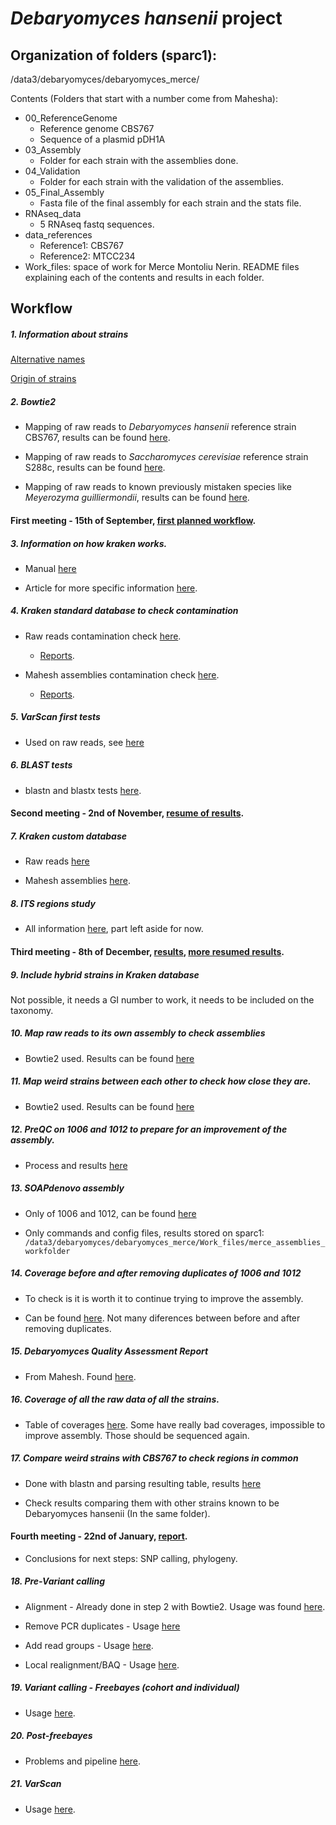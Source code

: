 # *Debaryomyces hansenii* project
## Organization of folders (sparc1):
/data3/debaryomyces/debaryomyces_merce/

Contents (Folders that start with a number come from Mahesha):
- 00_ReferenceGenome
	- Reference genome CBS767
	- Sequence of a plasmid pDH1A
- 03_Assembly
	- Folder for each strain with the assemblies done.
- 04_Validation
	- Folder for each strain with the validation of the assemblies.
- 05_Final_Assembly
	- Fasta file of the final assembly for each strain and the stats file.
- RNAseq_data
	- 5 RNAseq fastq sequences.
- data_references
	- Reference1: CBS767
	- Reference2: MTCC234
- Work_files: space of work for Merce Montoliu Nerin.
	README files explaining each of the contents and results in each folder.  

## Workflow

##### 1. Information about strains

[Alternative names](https://github.com/The-Bioinformatics-Group/Debaryomyces_hansenii/blob/master/Work_files/Strains.md)

[Origin of strains](https://github.com/The-Bioinformatics-Group/Debaryomyces_hansenii/blob/master/Work_files/Strains_origin.md)

##### 2. Bowtie2 

- Mapping of raw reads to *Debaryomyces hansenii* reference strain CBS767, results can be found [here](https://github.com/The-Bioinformatics-Group/Debaryomyces_hansenii/tree/master/Work_files/rawdata_workfolder/Bowtie2mapping_CBS767reference).

- Mapping of raw reads to *Saccharomyces cerevisiae* reference strain S288c, results can be found [here](https://github.com/The-Bioinformatics-Group/Debaryomyces_hansenii/tree/master/Work_files/rawdata_workfolder/Bowtie2mapping_S288c).

- Mapping of raw reads to known previously mistaken species like *Meyerozyma guilliermondii*, results can be found [here](https://github.com/The-Bioinformatics-Group/Debaryomyces_hansenii/tree/master/Work_files/rawdata_workfolder/Bowtie2mapping_ATCC6260). 

#### First meeting - 15th of September, [first planned workflow](https://github.com/The-Bioinformatics-Group/Debaryomyces_hansenii/blob/master/Work_files/PDFs_and_other_additional_information/Workflow.pdf). 

##### 3. Information on how kraken works.

- Manual [here](http://ccb.jhu.edu/software/kraken/MANUAL.html)

- Article for more specific information [here](https://github.com/The-Bioinformatics-Group/Debaryomyces_hansenii/blob/master/Work_files/PDFs_and_other_additional_information/kraken_article.pdf).

##### 4. Kraken standard database to check contamination

- Raw reads contamination check [here](https://github.com/The-Bioinformatics-Group/Debaryomyces_hansenii/blob/master/Work_files/rawdata_workfolder/contamination_check/StandardDB_kraken.md).

	- [Reports](https://github.com/The-Bioinformatics-Group/Debaryomyces_hansenii/tree/master/Work_files/rawdata_workfolder/contamination_check/kraken_results).

- Mahesh assemblies contamination check [here](https://github.com/The-Bioinformatics-Group/Debaryomyces_hansenii/blob/master/Work_files/mahesha_assemblies_workfolder/contamination_check/StandardDB_kraken.md).

	- [Reports](https://github.com/The-Bioinformatics-Group/Debaryomyces_hansenii/tree/master/Work_files/mahesha_assemblies_workfolder/contamination_check/kraken_stddb).

##### 5. VarScan first tests

- Used on raw reads, see [here](https://github.com/The-Bioinformatics-Group/Debaryomyces_hansenii/tree/master/Work_files/rawdata_workfolder/VarScan)

##### 6. BLAST tests

- blastn and blastx tests [here](https://github.com/The-Bioinformatics-Group/Debaryomyces_hansenii/tree/master/Work_files/mahesha_assemblies_workfolder/BLAST).

#### Second meeting - 2nd of November, [resume of results](https://github.com/The-Bioinformatics-Group/Debaryomyces_hansenii/blob/master/Work_files/PDFs_and_other_additional_information/meeting2ndNov_Dhansenii.pdf).

##### 7. Kraken custom database

- Raw reads [here](https://github.com/The-Bioinformatics-Group/Debaryomyces_hansenii/blob/master/Work_files/rawdata_workfolder/contamination_check/CustomDB_kraken.md)

- Mahesh assemblies [here](https://github.com/The-Bioinformatics-Group/Debaryomyces_hansenii/blob/master/Work_files/mahesha_assemblies_workfolder/contamination_check/CustomDB_kraken.md).

##### 8. ITS regions study

- All information [here](https://github.com/The-Bioinformatics-Group/Debaryomyces_hansenii/tree/master/Work_files/ITS), part left aside for now.

#### Third meeting - 8th of December, [results](https://github.com/The-Bioinformatics-Group/Debaryomyces_hansenii/blob/master/Work_files/PDFs_and_other_additional_information/Meeting_Deha_8th%20of%20December.pdf), [more resumed results](https://github.com/The-Bioinformatics-Group/Debaryomyces_hansenii/blob/master/Work_files/PDFs_and_other_additional_information/8thdecember2.pdf).

##### 9. Include hybrid strains in Kraken database

Not possible, it needs a GI number to work, it needs to be included on the taxonomy.

##### 10. Map raw reads to its own assembly to check assemblies

- Bowtie2 used. Results can be found [here](https://github.com/The-Bioinformatics-Group/Debaryomyces_hansenii/tree/master/Work_files/mahesh_assemblies_workfolder/Check_assemblies_map_reads)

##### 11. Map weird strains between each other to check how close they are.

- Bowtie2 used. Results can be found [here](https://github.com/The-Bioinformatics-Group/Debaryomyces_hansenii/tree/master/Work_files/mahesh_assemblies_workfolder/Check_weird_strains)

##### 12. PreQC on 1006 and 1012 to prepare for an improvement of the assembly.

- Process and results [here](https://github.com/The-Bioinformatics-Group/Debaryomyces_hansenii/tree/master/Work_files/rawdata_workfolder/PreQC)

##### 13. SOAPdenovo assembly

- Only of 1006 and 1012, can be found [here](https://github.com/The-Bioinformatics-Group/Debaryomyces_hansenii/tree/master/Work_files/merce_assemblies_workfolder)

- Only commands and config files, results stored on sparc1: `/data3/debaryomyces/debaryomyces_merce/Work_files/merce_assemblies_workfolder`

##### 14. Coverage before and after removing duplicates of 1006 and 1012

- To check is it is worth it to continue trying to improve the assembly. 

- Can be found [here](https://github.com/The-Bioinformatics-Group/Debaryomyces_hansenii/blob/master/Work_files/PDFs_and_other_additional_information/Coverage_only06and12.md). Not many diferences between before and after removing duplicates.

##### 15. Debaryomyces Quality Assessment Report

- From Mahesh. Found [here](https://github.com/The-Bioinformatics-Group/Debaryomyces_hansenii/blob/master/Work_files/mahesh_assemblies_workfolder/DebaryomycesQualityAssessmentReport.docx).

##### 16. Coverage of all the raw data of all the strains.

- Table of coverages [here](https://github.com/The-Bioinformatics-Group/Debaryomyces_hansenii/blob/master/Work_files/PDFs_and_other_additional_information/Coverage.md). Some have really bad coverages, impossible to improve assembly. Those should be sequenced again.

##### 17. Compare weird strains with CBS767 to check regions in common

- Done with blastn and parsing resulting table, results [here](https://github.com/The-Bioinformatics-Group/Debaryomyces_hansenii/tree/master/Work_files/mahesh_assemblies_workfolder/Compare_weirdstrains_vs_cbs767)

- Check results comparing them with other strains known to be Debaryomyces hansenii (In the same folder).

#### Fourth meeting - 22nd of January, [report](https://github.com/The-Bioinformatics-Group/Debaryomyces_hansenii/blob/master/Work_files/PDFs_and_other_additional_information/meeting22january.pdf).

- Conclusions for next steps: SNP calling, phylogeny.

##### 18. Pre-Variant calling

- Alignment - Already done in step 2 with Bowtie2. Usage was found [here](https://github.com/The-Bioinformatics-Group/Debaryomyces_hansenii/tree/master/Work_files/rawdata_workfolder/Bowtie2mapping_CBS767reference).

- Remove PCR duplicates - Usage [here](https://github.com/The-Bioinformatics-Group/Debaryomyces_hansenii/tree/master/Work_files/Only_Debaryomyceshansenii/Variant_calling/RemovePCRduplicates)

- Add read groups - Usage [here](https://github.com/The-Bioinformatics-Group/Debaryomyces_hansenii/tree/master/Work_files/Only_Debaryomyceshansenii/Variant_calling/AddOrReplaceReadGroups).

- Local realignment/BAQ - Usage [here](https://github.com/The-Bioinformatics-Group/Debaryomyces_hansenii/tree/master/Work_files/Only_Debaryomyceshansenii/Variant_calling/BAQ).

##### 19. Variant calling - Freebayes (cohort and individual)

- Usage [here](https://github.com/The-Bioinformatics-Group/Debaryomyces_hansenii/tree/master/Work_files/Only_Debaryomyceshansenii/Variant_calling/Freebayes).

##### 20. Post-freebayes

- Problems and pipeline [here](https://github.com/The-Bioinformatics-Group/Debaryomyces_hansenii/tree/master/Work_files/Only_Debaryomyceshansenii/Variant_calling/post_freebayes).

##### 21. VarScan

- Usage [here](https://github.com/The-Bioinformatics-Group/Debaryomyces_hansenii/tree/master/Work_files/Only_Debaryomyceshansenii/Variant_calling/VarScan).


